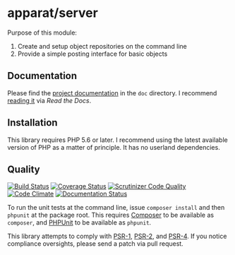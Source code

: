 # apparat/server

Purpose of this module:

1. Create and setup object repositories on the command line
2. Provide a simple posting interface for basic objects

## Documentation

Please find the [project documentation](doc/index.md) in the `doc` directory. I recommend [reading it](http://apparat-cli.readthedocs.io/) via *Read the Docs*.

## Installation

This library requires PHP 5.6 or later. I recommend using the latest available version of PHP as a matter of principle. It has no userland dependencies.

## Quality

[![Build Status](https://secure.travis-ci.org/apparat/cli.svg)](https://travis-ci.org/apparat/cli)
[![Coverage Status](https://coveralls.io/repos/github/apparat/cli/badge.svg?branch=master)](https://coveralls.io/github/apparat/cli?branch=master)
[![Scrutinizer Code Quality](https://scrutinizer-ci.com/g/apparat/cli/badges/quality-score.png?b=master)](https://scrutinizer-ci.com/g/apparat/cli/?branch=master)
[![Code Climate](https://codeclimate.com/github/apparat/cli/badges/gpa.svg)](https://codeclimate.com/github/apparat/cli)
[![Documentation Status](https://readthedocs.org/projects/apparat-cli/badge/?version=latest)](http://apparat-cli.readthedocs.io/en/latest/?badge=latest)

To run the unit tests at the command line, issue `composer install` and then `phpunit` at the package root. This requires [Composer](http://getcomposer.org/) to be available as `composer`, and [PHPUnit](http://phpunit.de/manual/) to be available as `phpunit`.

This library attempts to comply with [PSR-1][], [PSR-2][], and [PSR-4][]. If you notice compliance oversights, please send a patch via pull request.

[PSR-1]: https://github.com/php-fig/fig-standards/blob/master/accepted/PSR-1-basic-coding-standard.md
[PSR-2]: https://github.com/php-fig/fig-standards/blob/master/accepted/PSR-2-coding-style-guide.md
[PSR-4]: https://github.com/php-fig/fig-standards/blob/master/accepted/PSR-4-autoloader.md
